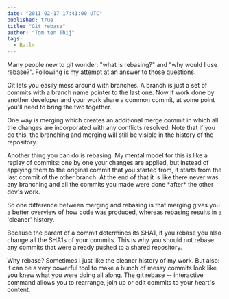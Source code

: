 ```yaml
---
date: "2011-02-17 17:41:00 UTC"
published: true
title: "Git rebase"
author: "Tom ten Thij"
tags:
  - Rails
---
```


<p>Many people new to git wonder: &quot;what is rebasing?&quot; and &quot;why would I use rebase?&quot;. Following is my attempt at an answer to those questions.</p>
<p>Git lets you easily mess around with branches. A branch is just a set of commits with a branch name pointer to the last one. Now if work done by another developer and your work share a common commit, at some point you&#39;ll need to bring the two together.</p>
<p>One way is merging which creates an additional merge commit in which all the changes are incorporated with any conflicts resolved. Note that if you do this, the branching and merging will still be visible in the history of the repository.</p>
<p>Another thing you can do is rebasing. My mental model for this is like a replay of commits: one by one your changes are applied, but instead of applying them to the original commit that you started from, it starts from the last commit of the other branch. At the end of that it is like there never was any branching and all the commits you made were done *after* the other dev&#39;s work.</p>
<p>So one difference between merging and rebasing is that merging gives you a better overview of how code was produced, whereas rebasing results in a &#39;cleaner&#39; history.</p>
<p>Because the parent of a commit determines its SHA1, if you rebase you also change all the SHA1s of your commits. This is why you should not rebase any commits that were already pushed to a shared repository.</p>
<p>Why rebase? Sometimes I just like the cleaner history of my work. But also: it can be a very powerful tool to make a bunch of messy commits look like you knew what you were doing all along. The git rebase -- interactive command allows you to rearrange, join up or edit commits to your heart&#39;s content.</p>

